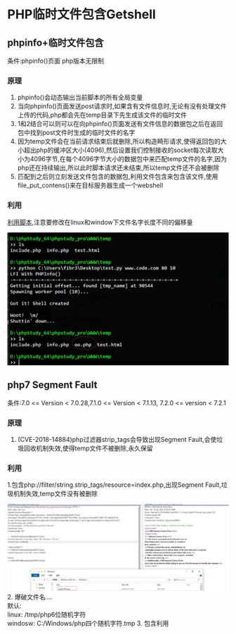 # **PHP临时文件包含Getshell**
## **phpinfo+临时文件包含**
条件:phpinfo()页面 php版本无限制
### **原理**
1. phpinfo()会动态输出当前脚本的所有全局变量
2. 当向phpinfo()页面发送post请求时,如果含有文件信息时,无论有没有处理文件上传的代码,php都会先在temp目录下先生成该文件的临时文件
3. 1和2结合可以则可以在向phpinfo()页面发送有文件信息的数据包之后在返回包中找到post文件时生成的临时文件的名字
4. 因为temp文件会在当前请求结束后就删除,所以构造畸形请求,使得返回包的大小超出php的缓冲区大小(4096),然后设置我们控制接收的socket每次读取大小为4096字节,在每个4096字节大小的数据包中来匹配temp文件的名字,因为php还在持续输出,所以此时脚本请求还未结束,所以temp文件还不会被删除
5. 匹配到之后则立刻发送文件包含的数据包,利用文件包含来包含该文件,使用file_put_contens()来在目标服务器生成一个webshell  
### **利用**
[利用脚本](https://github.com/vulhub/vulhub/blob/master/php/inclusion/exp.py),注意要修改在linux和window下文件名字长度不同的偏移量  

![](include_1.jpg)

## **php7 Segment Fault**
条件:7.0 <= Version < 7.0.28,7.1.0 <= Version < 7.1.13, 7.2.0 <= version < 7.2.1
### **原理**
1. (CVE-2018-14884)php过滤器strip_tags会导致出现Segment Fault,会使垃圾回收机制失效,使得temp文件不被删除,永久保留
### **利用**
1.包含php://filter/string.strip_tags/resource=index.php,出现Segment Fault,垃圾机制失效,temp文件没有被删除

![](include_2.jpg)
2. 爆破文件名....  
默认:  
linux: /tmp/php6位随机字符  
windosw: C:/Windows/php四个随机字符.tmp
3. 包含利用